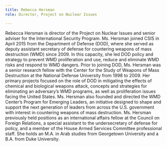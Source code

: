 ```yaml
---
title: Rebecca Hersman
role: Director, Project on Nuclear Issues

---
```

Rebecca Hersman is director of the Project on Nuclear Issues and senior adviser for the International Security Program. Ms. Hersman joined CSIS in April 2015 from the Department of Defense (DOD), where she served as deputy assistant secretary of defense for countering weapons of mass destruction (WMD) since 2009. In this capacity, she led DOD policy and strategy to prevent WMD proliferation and use, reduce and eliminate WMD risks and respond to WMD dangers. Prior to joining DOD, Ms. Hersman was a senior research fellow with the Center for the Study of Weapons of Mass Destruction at the National Defense University from 1998 to 2009. Her primary projects focused on the role of DOD in mitigating the effects of chemical and biological weapons attack, concepts and strategies for eliminating an adversary’s WMD programs, as well as proliferation issues facing the United States. Ms. Hersman also founded and directed the WMD Center’s Program for Emerging Leaders, an initiative designed to shape and support the next generation of leaders from across the U.S. government with interest in countering weapons of mass destruction. Ms. Hersman previously held positions as an international affairs fellow at the Council on Foreign Relations, a special assistant to the undersecretary of defense for policy, and a member of the House Armed Services Committee professional staff. She holds an M.A. in Arab studies from Georgetown University and a B.A. from Duke University.